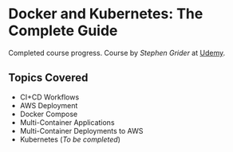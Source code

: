 # Docker and Kubernetes: The Complete Guide

Completed course progress. Course by _Stephen Grider_ at [Udemy](https://www.udemy.com/docker-and-kubernetes-the-complete-guide/).

## Topics Covered

- CI+CD Workflows
- AWS Deployment
- Docker Compose
- Multi-Container Applications
- Multi-Container Deployments to AWS
- Kubernetes (_To be completed_)
